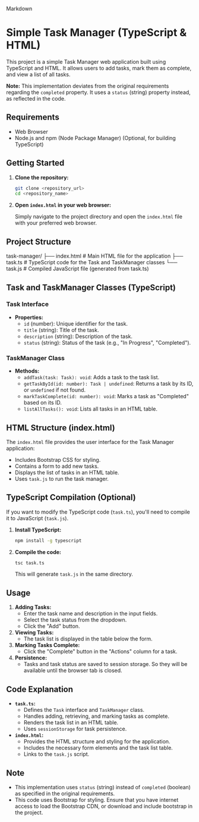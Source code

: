 Markdown

# Simple Task Manager (TypeScript & HTML)

This project is a simple Task Manager web application built using TypeScript and HTML. It allows users to add tasks, mark them as complete, and view a list of all tasks.

**Note:** This implementation deviates from the original requirements regarding the `completed` property. It uses a `status` (string) property instead, as reflected in the code.

## Requirements

* Web Browser
* Node.js and npm (Node Package Manager) (Optional, for building TypeScript)

## Getting Started

1.  **Clone the repository:**

    ```bash
    git clone <repository_url>
    cd <repository_name>
    ```

2.  **Open `index.html` in your web browser:**

    Simply navigate to the project directory and open the `index.html` file with your preferred web browser.

## Project Structure

task-manager/
├── index.html    # Main HTML file for the application
├── task.ts       # TypeScript code for the Task and TaskManager classes
└── task.js       # Compiled JavaScript file (generated from task.ts)
## Task and TaskManager Classes (TypeScript)

### Task Interface

* **Properties:**
    * `id` (number): Unique identifier for the task.
    * `title` (string): Title of the task.
    * `description` (string): Description of the task.
    * `status` (string): Status of the task (e.g., "In Progress", "Completed"). 

### TaskManager Class

* **Methods:**
    * `addTask(task: Task): void`: Adds a task to the task list.
    * `getTaskById(id: number): Task | undefined`: Returns a task by its ID, or `undefined` if not found.
    * `markTaskComplete(id: number): void`: Marks a task as "Completed" based on its ID.
    * `listAllTasks(): void`: Lists all tasks in an HTML table.

## HTML Structure (index.html)

The `index.html` file provides the user interface for the Task Manager application:

* Includes Bootstrap CSS for styling.
* Contains a form to add new tasks.
* Displays the list of tasks in an HTML table.
* Uses `task.js` to run the task manager.

## TypeScript Compilation (Optional)

If you want to modify the TypeScript code (`task.ts`), you'll need to compile it to JavaScript (`task.js`).

1.  **Install TypeScript:**

    ```bash
    npm install -g typescript
    ```

2.  **Compile the code:**

    ```bash
    tsc task.ts
    ```

    This will generate `task.js` in the same directory.

## Usage

1.  **Adding Tasks:**
    * Enter the task name and description in the input fields.
    * Select the task status from the dropdown.
    * Click the "Add" button.
2.  **Viewing Tasks:**
    * The task list is displayed in the table below the form.
3.  **Marking Tasks Complete:**
    * Click the "Complete" button in the "Actions" column for a task.
4.  **Persistence:**
    * Tasks and task status are saved to session storage. So they will be available until the browser tab is closed.

## Code Explanation

* **`task.ts`:**
    * Defines the `Task` interface and `TaskManager` class.
    * Handles adding, retrieving, and marking tasks as complete.
    * Renders the task list in an HTML table.
    * Uses `sessionStorage` for task persistence.
* **`index.html`:**
    * Provides the HTML structure and styling for the application.
    * Includes the necessary form elements and the task list table.
    * Links to the `task.js` script.

## Note

* This implementation uses `status` (string) instead of `completed` (boolean) as specified in the original requirements. 
* This code uses Bootstrap for styling. Ensure that you have internet access to load the Bootstrap CDN, or download and include bootstrap in the project.
